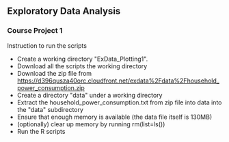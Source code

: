## Exploratory Data Analysis
### Course Project 1

Instruction to run the scripts

 * Create a working directory "ExData_Plotting1".
 * Download all the scripts the working directory
 * Download the zip file from https://d396qusza40orc.cloudfront.net/exdata%2Fdata%2Fhousehold_power_consumption.zip
 * Create a directory "data" under a working directory
 * Extract the household_power_consumption.txt from zip file into data into the "data" subdirectory
 * Ensure that enough memory is available (the data file itself is 130MB)
 * (optionally) clear up memory by running rm(list=ls())
 * Run the R scripts


